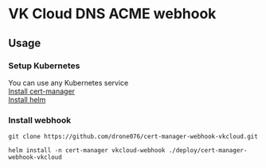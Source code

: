 # VK Cloud DNS ACME webhook

## Usage
### Setup Kubernetes
You can use any Kubernetes service\
[Install cert-manager](https://cert-manager.io/docs/installation/) \
[Install helm](https://v2.helm.sh/docs/using_helm/#installing-helm)

### Install webhook
```shell
git clone https://github.com/drone076/cert-manager-webhook-vkcloud.git
```

```shell
helm install -n cert-manager vkcloud-webhook ./deploy/cert-manager-webhook-vkcloud
```


